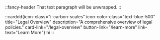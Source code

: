 ::fancy-header
That text paragraph will be unwrapped.
::

::carddd{icon-class="i-carbon-scales" icon-color-class="text-blue-500" title="Legal Overview" description="A comprehensive overview of legal policies." card-link="/legal-overview" button-link="/learn-more" link-text="Learn More"}
hi
::

